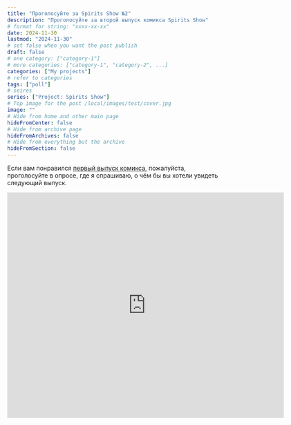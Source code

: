 ```yaml
---
title: "Проголосуйте за Spirits Show №2"
description: "Проголосуйте за второй выпуск комикса Spirits Show"
# format for string: "xxxx-xx-xx"
date: 2024-11-30
lastmod: "2024-11-30"
# set false when you want the post publish
draft: false
# one category: ["category-1"]
# more categories: ["category-1", "category-2", ...]
categories: ["My projects"]
# refer to categories
tags: ["poll"]
# seires
series: ["Project: Spirits Show"]
# Top image for the post /local/images/test/cover.jpg
image: ""
# Hide from home and other main page
hideFromCenter: false
# Hide from archive page
hideFromArchives: false
# Hide from everything but the archive
hideFromSection: false
---
```

Если вам понравился  <a href="/stories/spiritsshowno.1/" target="_blank">первый выпуск комикса</a>, пожалуйста, проголосуйте в опросе, где я спрашиваю, о чём бы вы хотели увидеть следующий выпуск.

<iframe src="https://docs.google.com/forms/d/e/1FAIpQLScLLd34np5Jx2rIE1k7qx8q7CvrzvYTkuspF7gEUkiuZdaN0g/viewform?embedded=true" width="640" height="522" frameborder="0" marginheight="0" marginwidth="0">Loading…</iframe>